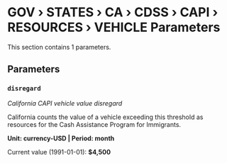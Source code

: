 # GOV › STATES › CA › CDSS › CAPI › RESOURCES › VEHICLE Parameters

This section contains 1 parameters.

## Parameters

### `disregard`
*California CAPI vehicle value disregard*

California counts the value of a vehicle exceeding this threshold as resources for the Cash Assistance Program for Immigrants.

**Unit: currency-USD | Period: month**

Current value (1991-01-01): **$4,500**

